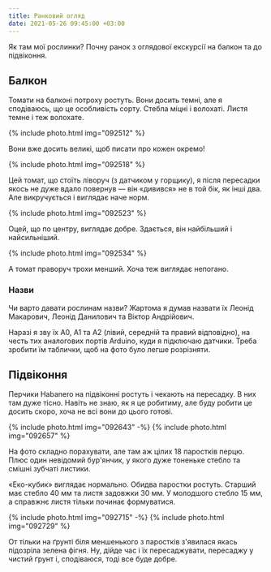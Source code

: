 ```yaml
---
title: Ранковий огляд
date: 2021-05-26 09:45:00 +03:00
---
```


Як там мої рослинки? Почну ранок з оглядової екскурсії на балкон та до підвіконня.


Балкон
------

Томати на балконі потроху ростуть. Вони досить темні, але я сподіваюсь, що це особливість сорту. Стебла міцні і волохаті. Листя темне і теж волохате.

{% include photo.html img="092512" %}

Вони вже досить великі, щоб писати про кожен окремо!

{% include photo.html img="092518" %}

Цей томат, що стоїть ліворуч (з датчиком у горщику), я після пересадки якось не дуже вдало повернув — він «дивився» не в той бік, як інші два. Але викручується і виглядає наче норм.

{% include photo.html img="092523" %}

Оцей, що по центру, виглядає добре. Здається, він найбільший і найсильніший.

{% include photo.html img="092534" %}

А томат праворуч трохи менший. Хоча теж виглядає непогано.

### Назви

Чи варто давати рослинам назви? Жартома я думав назвати їх Леонід Макарович, Леонід Данилович та Віктор Андрійович.

Наразі я зву їх A0, A1 та A2 (лівий, середній та правий відповідно), на честь тих аналогових портів Arduino, куди я підключаю датчики. Треба зробити їм таблички, щоб на фото було легше розрізняти.


Підвіконня
----------

Перчики Habanero на підвіконні ростуть і чекають на пересадку. В них там дуже тісно. Навіть не знаю, як я це робитиму, але буду робити це досить скоро, хоча не всі вони до цього готові.

{% include photo.html img="092643" -%}
{% include photo.html img="092657" %}

На фото складно порахувати, але там аж цілих 18 паростків перцю. Плюс один невідомий бур'янчик, у якого дуже тоненьке стебло та смішні зубчаті листики.

«Еко-кубик» виглядає нормально. Обидва паростки ростуть. Старший має стебло 40 мм та листя задовжки 30 мм. У молодшого стебло 15 мм, а справжнє листя тільки починає формуватися.

{% include photo.html img="092715" -%}
{% include photo.html img="092729" %}

От тільки на ґрунті біля меншенького з паростків з'явилася якась підозріла зелена фігня. Ну, дійде час і їх пересаджувати, пересаджу у чистий ґрунт і, сподіваюся, тоді все буде добре.
